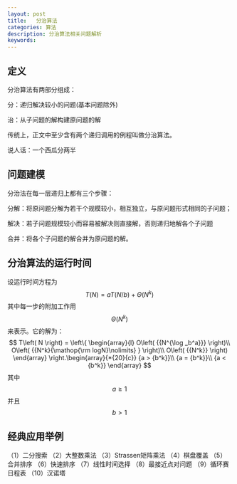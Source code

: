 ```yaml
---
layout: post
title:   分治算法
categories: 算法
description: 分治算法相关问题解析
keywords: 
---
```



## 定义

分治算法有两部分组成：

分：递归解决较小的问题(基本问题除外)

治：从子问题的解构建原问题的解

传统上，正文中至少含有两个递归调用的例程叫做分治算法。

说人话：一个西瓜分两半

## 问题建模

分治法在每一层递归上都有三个步骤：

 分解：将原问题分解为若干个规模较小，相互独立，与原问题形式相同的子问题；

 解决：若子问题规模较小而容易被解决则直接解，否则递归地解各个子问题

 合并：将各个子问题的解合并为原问题的解。



## 分治算法的运行时间

设运行时间方程为
$$
T\left( N \right) = aT\left( {N/b} \right) + \Theta \left( {{N^k}} \right)
$$
其中每一步的附加工作用
$$
\Theta \left( {{N^k}} \right)
$$
来表示。它的解为：
$$
T\left( N \right) = \left\{ \begin{array}{l}
O\left( {{N^{\log _b^a}}} \right)\\
O\left( {{N^k}{\mathop{\rm logN}\nolimits} } \right)\\
O\left( {{N^k}} \right)
\end{array} \right.\begin{array}{*{20}{c}}
{a > {b^k}}\\
{a = {b^k}}\\
{a < {b^k}}
\end{array}
$$
其中
$$
a \ge 1
$$
并且
$$
b > 1
$$


## 经典应用举例

（1）二分搜索 （2）大整数乘法 （3）Strassen矩阵乘法 （4）棋盘覆盖 （5）合并排序 （6）快速排序 （7）线性时间选择 （8）最接近点对问题 （9）循环赛日程表 （10）汉诺塔





